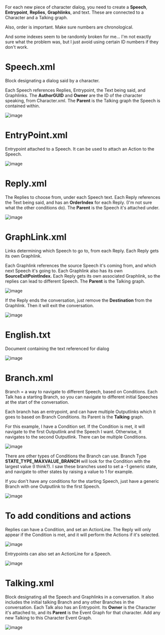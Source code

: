 For each new piece of character dialog, you need to create a **Speech**, **Entrypoint**, **Replies**, **Graphlinks**, and text. These are connected to a Character and a Talking graph.

Also, order is important. Make sure numbers are chronological. 

And some indexes seem to be randomly broken for me... I'm not exactly sure what the problem was, but I just avoid using certain ID numbers if they don't work.

# Speech.xml
Block designating a dialog said by a character.

Each Speech references Replies, Entrypoint, the Text being said, and Graphlinks. The **AuthorGUID** and **Owner** are the ID of the character speaking, from Character.xml. The **Parent** is the Talking graph the Speech is contained within.

![image](https://github.com/user-attachments/assets/c99812af-a277-4e2e-bca3-63811e58d539)

# EntryPoint.xml
Entrypoint attached to a Speech. It can be used to attach an Action to the Speech.

![image](https://github.com/user-attachments/assets/edd4c9e7-b04d-4e92-b2ae-e804238e4ac5)


# Reply.xml
The Replies to choose from, under each Speech text. Each Reply references the Text being said, and has an **OrderIndex** for each Reply. (I'm not sure what the other conditions do). The **Parent** is the Speech it's attached under.

![image](https://github.com/user-attachments/assets/4974fa9f-ced9-4be6-8ddc-bde41ae269e4)


# GraphLink.xml
Links determining which Speech to go to, from each Reply. Each Reply gets its own Graphlink.

Each Graphlink references the source Speech it's coming from, and which next Speech it's going to. Each Graphlink also has its own **SourceExitPointIndex.** Each Reply gets its own associated Graphlink, so the replies can lead to different Speech. The **Parent** is the Talking graph.

![image](https://github.com/user-attachments/assets/9d945887-1d14-4620-94ca-f310c1fd245d)

If the Reply ends the conversation, just remove the **Destination** from the Graphlink. Then it will exit the conversation.

![image](https://github.com/user-attachments/assets/9331cbaf-6580-4380-aba8-717099964084)



# English.txt
Document containing the text referenced for dialog

![image](https://github.com/user-attachments/assets/f4dba858-56ab-4399-906b-fd873136dcdd)


# Branch.xml
Branch = a way to navigate to different Speech, based on Conditions. Each Talk has a starting Branch, so you can navigate to different initial Speeches at the start of the conversation.

Each branch has an entrypoint, and can have multiple Outputlinks which it goes to based on Branch Conditions. Its Parent is the **Talking** graph.

For this example, I have a Condition set. If the Condition is met, it will navigate to the first Outputlink and the Speech I want. Otherwise, it navigates to the second Outputlink. There can be multiple Conditions.

![image](https://github.com/user-attachments/assets/9c3127ff-81d4-4375-9f8a-09c0aa9e4092)

There are other types of Conditions the Branch can use. Branch Type **STATE_TYPE_MAXVALUE_BRANCH** will look for the Condition with the largest value (I think?). I saw these branches used to set a -1 generic state, and navigate to other states by raising a value to 1 for example.

If you don't have any conditions for the starting Speech, just have a generic Branch with one Outputlink to the first Speech.

![image](https://github.com/user-attachments/assets/be49b138-f7d1-4995-aaac-c54fd60808e9)

# To add conditions and actions
Replies can have a Condition, and set an ActionLine. The Reply will only appear if the Condition is met, and it will perform the Actions if it's selected.

![image](https://github.com/user-attachments/assets/aa6b5582-0aa3-4791-9010-40fbe17af214)

Entrypoints can also set an ActionLine for a Speech.

![image](https://github.com/user-attachments/assets/9923e3d0-929a-4976-b85a-2105f7ed67ca)


# Talking.xml

Block designating all the Speech and Graphlinks in a conversation. It also includes the initial talking Branch and any other Branches in the conversation. Each Talk also has an Entrypoint. Its **Owner** is the Character it's attached to, and its **Parent** is the Event Graph for that character. Add any new Talking to this Character Event Graph.

![image](https://github.com/user-attachments/assets/c92fa664-9bfe-485c-b9be-d2dacd6b4995)

